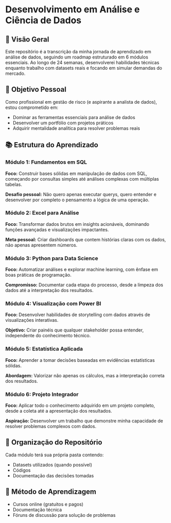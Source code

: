 # Desenvolvimento em Análise e Ciência de Dados

## 📌 Visão Geral
Este repositório é a transcrição da minha jornada de aprendizado em análise de dados, seguindo um roadmap estruturado em 6 módulos essenciais. Ao longo de 24 semanas, desenvolverei habilidades técnicas enquanto trabalho com datasets reais e focando em simular demandas do mercado.

## 🎯 Objetivo Pessoal
Como profissional em gestão de risco (e aspirante a analista de dados), estou comprometido em:

- Dominar as ferramentas essenciais para análise de dados
- Desenvolver um portfólio com projetos práticos
- Adquirir mentalidade analítica para resolver problemas reais

## 📚 Estrutura do Aprendizado

### Módulo 1: Fundamentos em SQL
**Foco:** Construir bases sólidas em manipulação de dados com SQL, começando por consultas simples até análises complexas com múltiplas tabelas.

**Desafio pessoal:** Não quero apenas executar querys, quero entender e desenvolver por completo o pensamento a lógica de uma operação.

### Módulo 2: Excel para Análise
**Foco:** Transformar dados brutos em insights acionáveis, dominando funções avançadas e visualizações impactantes.

**Meta pessoal:** Criar dashboards que contem histórias claras com os dados, não apenas apresentem números.

### Módulo 3: Python para Data Science
**Foco:** Automatizar análises e explorar machine learning, com ênfase em boas práticas de programação.

**Compromisso:** Documentar cada etapa do processo, desde a limpeza dos dados até a interpretação dos resultados.

### Módulo 4: Visualização com Power BI
**Foco:** Desenvolver habilidades de storytelling com dados através de visualizações interativas.

**Objetivo:** Criar painéis que qualquer stakeholder possa entender, independente do conhecimento técnico.

### Módulo 5: Estatística Aplicada
**Foco:** Aprender a tomar decisões baseadas em evidências estatísticas sólidas.

**Abordagem:** Valorizar não apenas os cálculos, mas a interpretação correta dos resultados.

### Módulo 6: Projeto Integrador
**Foco:** Aplicar todo o conhecimento adquirido em um projeto completo, desde a coleta até a apresentação dos resultados.

**Aspiração:** Desenvolver um trabalho que demonstre minha capacidade de resolver problemas complexos com dados.

## 📂 Organização do Repositório
Cada módulo terá sua própria pasta contendo:

- Datasets utilizados (quando possível)
- Códigos
- Documentação das decisões tomadas

## 📅 Método de Aprendizagem
- Cursos online (gratuitos e pagos)
- Documentação técnica
- Fóruns de discussão para solução de problemas
